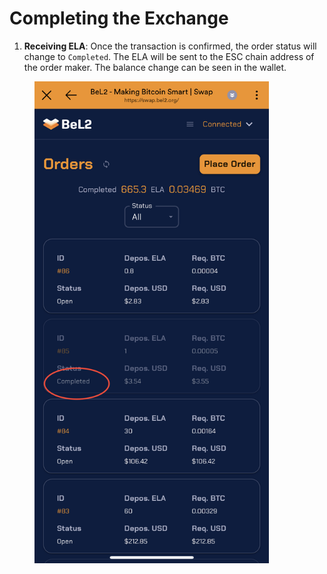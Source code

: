 # Completing the Exchange

1. **Receiving ELA**: Once the transaction is confirmed, the order status will change to `Completed`. The ELA will be sent to the ESC chain address of the order maker. The balance change can be seen in the wallet.

<figure><img src="../../../../.gitbook/assets/IMG_147129626433-1.jpeg" alt="" width="375"><figcaption></figcaption></figure>
